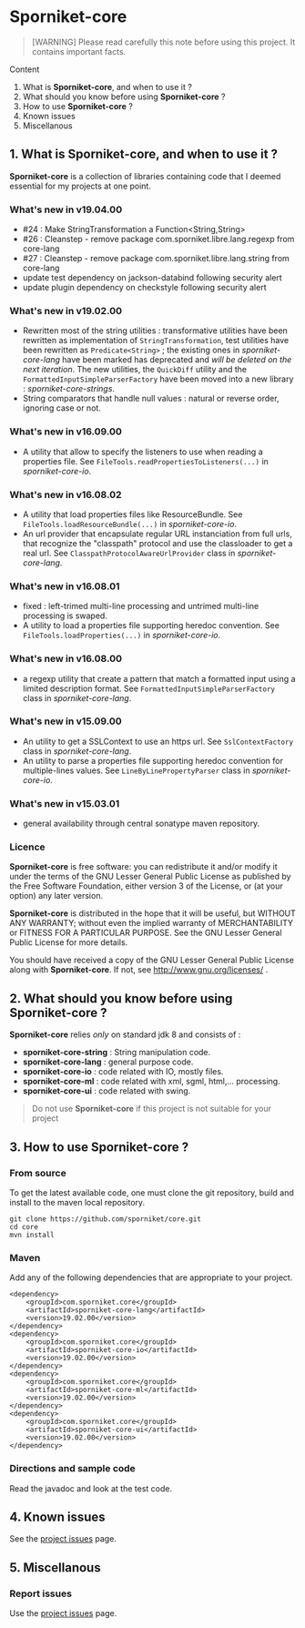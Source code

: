 # Sporniket-core

> [WARNING] Please read carefully this note before using this project. It contains important facts.

Content

1. What is **Sporniket-core**, and when to use it ?
2. What should you know before using **Sporniket-core** ?
3. How to use **Sporniket-core** ?
4. Known issues
5. Miscellanous

## 1. What is **Sporniket-core**, and when to use it ?
**Sporniket-core** is a collection of libraries containing code that I deemed essential for my projects at one point.

### What's new in v19.04.00

* #24 : Make StringTransformation a Function<String,String>
* #26 : Cleanstep - remove package com.sporniket.libre.lang.regexp from core-lang
* #27 : Cleanstep - remove package com.sporniket.libre.lang.string from core-lang
* update test dependency on jackson-databind following security alert
* update plugin dependency on checkstyle following security alert


### What's new in v19.02.00

* Rewritten most of the string utilities : transformative utilities have been rewritten as implementation of `StringTransformation`, test utilities have been rewritten as `Predicate<String>` ; the existing ones in *sporniket-core-lang* have been marked has deprecated and _will be deleted on the next iteration_. The new utilities, the `QuickDiff` utility and the `FormattedInputSimpleParserFactory` have been moved into a new library : *sporniket-core-strings*.
* String comparators that handle null values : natural or reverse order, ignoring case or not.

### What's new in v16.09.00

* A utility that allow to specify the listeners to use when reading a properties file. See `FileTools.readPropertiesToListeners(...)` in *sporniket-core-io*.

### What's new in v16.08.02

* A utility that load properties files like ResourceBundle. See `FileTools.loadResourceBundle(...)` in *sporniket-core-io*.
* An url provider that encapsulate regular URL instanciation from full urls, that recognize the "classpath" protocol and use the classloader to get a real url. See `ClasspathProtocolAwareUrlProvider` class in *sporniket-core-lang*.

### What's new in v16.08.01

* fixed : left-trimed multi-line processing and untrimed multi-line processing is swaped.
* A utility to load a properties file supporting heredoc convention. See `FileTools.loadProperties(...)` in *sporniket-core-io*.

### What's new in v16.08.00

* a regexp utility that create a pattern that match a formatted input using a limited description format. See `FormattedInputSimpleParserFactory` class in *sporniket-core-lang*.

### What's new in v15.09.00

* An utility to get a SSLContext to use an https url. See `SslContextFactory` class in *sporniket-core-lang*.
* An utility to parse a properties file supporting heredoc convention for multiple-lines values. See `LineByLinePropertyParser` class in *sporniket-core-io*.

### What's new in v15.03.01

* general availability through central sonatype maven repository.


### Licence
 **Sporniket-core** is free software: you can redistribute it and/or modify it under the terms of the
 GNU Lesser General Public License as published by the Free Software Foundation, either version 3 of the License, or (at your
 option) any later version.

 **Sporniket-core** is distributed in the hope that it will be useful, but WITHOUT ANY WARRANTY; without
 even the implied warranty of MERCHANTABILITY or FITNESS FOR A PARTICULAR PURPOSE. See the GNU Lesser General Public License for
 more details.

 You should have received a copy of the GNU Lesser General Public License along with **Sporniket-core**.
 If not, see http://www.gnu.org/licenses/ .


## 2. What should you know before using **Sporniket-core** ?
**Sporniket-core** relies _only_ on standard jdk 8 and consists of :

* **sporniket-core-string** : String manipulation code.
* **sporniket-core-lang** : general purpose code.
* **sporniket-core-io** : code related with IO, mostly files.
* **sporniket-core-ml** : code related with xml, sgml, html,... processing.
* **sporniket-core-ui** : code related with swing.

> Do not use **Sporniket-core** if this project is not suitable for your project

## 3. How to use **Sporniket-core** ?

### From source
To get the latest available code, one must clone the git repository, build and install to the maven local repository.

	git clone https://github.com/sporniket/core.git
	cd core
	mvn install

### Maven
Add any of the following dependencies that are appropriate to your project.

```
<dependency>
	<groupId>com.sporniket.core</groupId>
	<artifactId>sporniket-core-lang</artifactId>
	<version>19.02.00</version>
</dependency>
<dependency>
	<groupId>com.sporniket.core</groupId>
	<artifactId>sporniket-core-io</artifactId>
	<version>19.02.00</version>
</dependency>
<dependency>
	<groupId>com.sporniket.core</groupId>
	<artifactId>sporniket-core-ml</artifactId>
	<version>19.02.00</version>
</dependency>
<dependency>
	<groupId>com.sporniket.core</groupId>
	<artifactId>sporniket-core-ui</artifactId>
	<version>19.02.00</version>
</dependency>
```

### Directions and sample code
Read the javadoc and look at the test code.

## 4. Known issues
See the [project issues](https://github.com/sporniket/core/issues) page.

## 5. Miscellanous

### Report issues
Use the [project issues](https://github.com/sporniket/core/issues) page.
